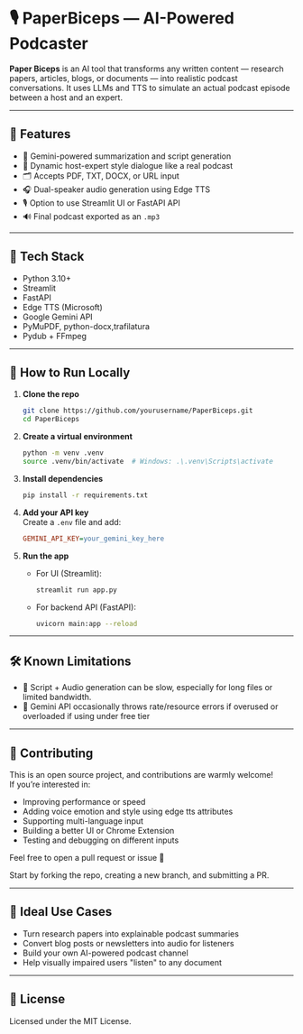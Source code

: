 # 🎙️ PaperBiceps — AI-Powered Podcaster

**Paper Biceps** is an AI tool that transforms any written content — research papers, articles, blogs, or documents — into realistic podcast conversations. It uses LLMs and TTS to simulate an actual podcast episode between a host and an expert.

---

## 🚀 Features

- 🧠 Gemini-powered summarization and script generation  
- 🎤 Dynamic host-expert style dialogue like a real podcast  
- 🗂️ Accepts PDF, TXT, DOCX, or URL input  
- 🎧 Dual-speaker audio generation using Edge TTS  
- 🎙️ Option to use Streamlit UI or FastAPI API  
- 🔊 Final podcast exported as an `.mp3`

---

## 🧰 Tech Stack

- Python 3.10+
- Streamlit
- FastAPI
- Edge TTS (Microsoft)
- Google Gemini API
- PyMuPDF, python-docx,trafilatura
- Pydub + FFmpeg

---

## 🧪 How to Run Locally

1. **Clone the repo**
    ```bash
    git clone https://github.com/yourusername/PaperBiceps.git
    cd PaperBiceps
    ```

2. **Create a virtual environment**
    ```bash
    python -m venv .venv
    source .venv/bin/activate  # Windows: .\.venv\Scripts\activate
    ```

3. **Install dependencies**
    ```bash
    pip install -r requirements.txt
    ```

4. **Add your API key**  
   Create a `.env` file and add:
    ```ini
    GEMINI_API_KEY=your_gemini_key_here
    ```

5. **Run the app**

    - For UI (Streamlit):
        ```bash
        streamlit run app.py
        ```

    - For backend API (FastAPI):
        ```bash
        uvicorn main:app --reload
        ```

---

## 🛠️ Known Limitations

- 🐢 Script + Audio generation can be slow, especially for long files or limited bandwidth.
- 🤖 Gemini API occasionally throws rate/resource errors if overused or overloaded if using under free tier

---

## 🤝 Contributing

This is an open source project, and contributions are warmly welcome!  
If you’re interested in:

- Improving performance or speed
- Adding voice emotion and style using edge tts attributes
- Supporting multi-language input
- Building a better UI or Chrome Extension
- Testing and debugging on different inputs

Feel free to open a pull request or issue 🙌

Start by forking the repo, creating a new branch, and submitting a PR.

---

## 🧠 Ideal Use Cases

- Turn research papers into explainable podcast summaries
- Convert blog posts or newsletters into audio for listeners
- Build your own AI-powered podcast channel
- Help visually impaired users "listen" to any document

---

## 📜 License

Licensed under the MIT License.

